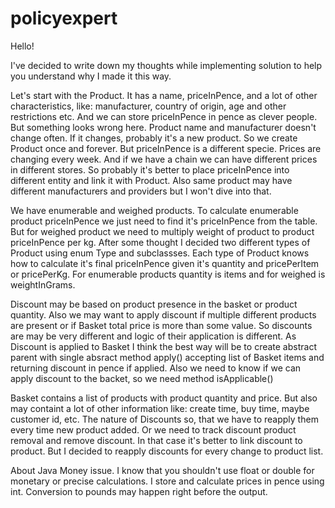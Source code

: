 # policyexpert
Hello!

I've decided to write down my thoughts while implementing solution
to help you understand why I made it this way.

Let's start with the Product. It has a name, priceInPence, and a lot of other characteristics,
like: manufacturer, country of origin, age and other restrictions etc. And we can store
priceInPence in pence as clever people. But something looks wrong here. Product name and
manufacturer doesn't change often. If it changes, probably it's a new product. So we
create Product once and forever.
But priceInPence is a different specie. Prices are changing every week. And if we have a chain
we can have different prices in different stores. So probably it's better to place priceInPence
into different entity and link it with Product.
Also same product may have different manufacturers and providers but I won't dive into
that.

We have enumerable and weighed products. To calculate enumerable product priceInPence we just
need to find it's priceInPence from the table. But for weighed product we need to multiply
weight of product to product priceInPence per kg.
After some thought I decided two different types of Product using enum Type and subclassses.
Each type of Product knows how to calculate it's final priceInPence given it's quantity and
pricePerItem or pricePerKg. For enumerable products quantity is items and for weighed
is weightInGrams.

Discount may be based on product presence in the basket or product quantity. Also we may
want to apply discount if multiple different products are present or if Basket total price
is more than some value. So discounts are may be very different and logic of their
application is different. As Discount is applied to Basket I think the best way will be
to create abstract parent with single absract method apply() accepting list of Basket items
and returning discount in pence if applied. Also we need to know if we can apply discount
to the backet, so we need method isApplicable()

Basket contains a list of products with product quantity and price. But also may containt
a lot of other information like: create time, buy time, maybe customer id, etc.
The nature of Discounts so, that we have to reapply them every time new product added.
Or we need to track discount product removal and remove discount. In that case it's better
to link discount to product. But I decided to reapply discounts for every change to product
list.



About Java Money issue. I know that you shouldn't use float or double for monetary or
precise calculations. I store and calculate prices in pence using int. Conversion to
pounds may happen right before the output.